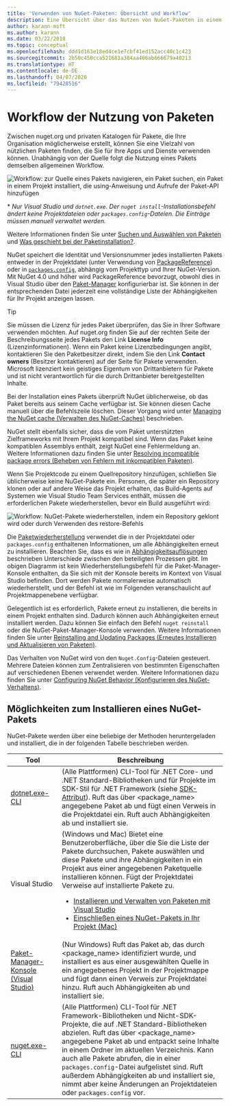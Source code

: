 ```yaml
---
title: 'Verwenden von NuGet-Paketen: Übersicht und Workflow'
description: Eine Übersicht über das Nutzen von NuGet-Paketen in einem Projekt, die Links zu anderen spezifischen Teilen des Prozesses enthält.
author: karann-msft
ms.author: karann
ms.date: 03/22/2018
ms.topic: conceptual
ms.openlocfilehash: ddd1d163e18ed4ce1e7cbf41ed152acc40c1c423
ms.sourcegitcommit: 2b50c450cca521681a384aa466ab666679a40213
ms.translationtype: HT
ms.contentlocale: de-DE
ms.lasthandoff: 04/07/2020
ms.locfileid: "79428516"
---
```

# <a name="package-consumption-workflow"></a>Workflow der Nutzung von Paketen

Zwischen nuget.org und privaten Katalogen für Pakete, die Ihre Organisation möglicherweise erstellt, können Sie eine Vielzahl von nützlichen Paketen finden, die Sie für Ihre Apps und Dienste verwenden können. Unabhängig von der Quelle folgt die Nutzung eines Pakets demselben allgemeinen Workflow.

![Workflow: zur Quelle eines Pakets navigieren, ein Paket suchen, ein Paket in einem Projekt installiert, die using-Anweisung und Aufrufe der Paket-API hinzufügen](media/Overview-01-GeneralFlow.png)

\* _Nur Visual Studio und `dotnet.exe`. Der `nuget install`-Installationsbefehl ändert keine Projektdateien oder `packages.config`-Dateien. Die Einträge müssen manuell verwaltet werden._

Weitere Informationen finden Sie unter [Suchen und Auswählen von Paketen](../consume-packages/finding-and-choosing-packages.md) und [Was geschieht bei der Paketinstallation?](../concepts/package-installation-process.md).

NuGet speichert die Identität und Versionsnummer jedes installierten Pakets entweder in der Projektdatei (unter Verwendung von [PackageReference](../consume-packages/package-references-in-project-files.md)) oder in [`packages.config`](../reference/packages-config.md), abhängig vom Projekttyp und Ihrer NuGet-Version. Mit NuGet 4.0 und höher wird PackageReference bevorzugt, obwohl dies in Visual Studio über den [Paket-Manager](install-use-packages-visual-studio.md) konfigurierbar ist. Sie können in der entsprechenden Datei jederzeit eine vollständige Liste der Abhängigkeiten für Ihr Projekt anzeigen lassen.

> [!Tip]
> Sie müssen die Lizenz für jedes Paket überprüfen, das Sie in Ihrer Software verwenden möchten. Auf nuget.org finden Sie auf der rechten Seite der Beschreibungsseite jedes Pakets den Link **License Info** (Lizenzinformationen). Wenn ein Paket keine Lizenzbedingungen angibt, kontaktieren Sie den Paketbesitzer direkt, indem Sie den Link **Contact owners** (Besitzer kontaktieren) auf der Seite für Pakete verwenden. Microsoft lizenziert kein geistiges Eigentum von Drittanbietern für Pakete und ist nicht verantwortlich für die durch Drittanbieter bereitgestellten Inhalte.

Bei der Installation eines Pakets überprüft NuGet üblicherweise, ob das Paket bereits aus seinem Cache verfügbar ist. Sie können diesen Cache manuell über die Befehlszeile löschen. Dieser Vorgang wird unter [Managing the NuGet cache (Verwalten des NuGet-Caches)](../consume-packages/managing-the-global-packages-and-cache-folders.md) beschrieben.

NuGet stellt ebenfalls sicher, dass die vom Paket unterstützten Zielframeworks mit Ihrem Projekt kompatibel sind. Wenn das Paket keine kompatiblen Assemblys enthält, zeigt NuGet eine Fehlermeldung an. Weitere Informationen dazu finden Sie unter [Resolving incompatible package errors (Beheben von Fehlern mit inkompatiblen Paketen)](../concepts/dependency-resolution.md#resolving-incompatible-package-errors).

Wenn Sie Projektcode zu einem Quellrepository hinzufügen, schließen Sie üblicherweise keine NuGet-Pakete ein. Personen, die später ein Repository klonen oder auf andere Weise das Projekt erhalten, das Build-Agents auf Systemen wie Visual Studio Team Services enthält, müssen die erforderlichen Pakete wiederherstellen, bevor ein Build ausgeführt wird:

![Workflow: NuGet-Pakete wiederherstellen, indem ein Repository geklont wird oder durch Verwenden des restore-Befehls](media/Overview-02-RestoreFlow.png)

Die [Paketwiederherstellung](../consume-packages/package-restore.md) verwendet die in der Projektdatei oder `packages.config` enthaltenen Informationen, um alle Abhängigkeiten erneut zu installieren. Beachten Sie, dass es wie in [Abhängigkeitsauflösungen](../concepts/dependency-resolution.md) beschrieben Unterschiede zwischen den beteiligten Prozessen gibt. Im obigen Diagramm ist kein Wiederherstellungsbefehl für die Paket-Manager-Konsole enthalten, da Sie sich mit der Konsole bereits im Kontext von Visual Studio befinden. Dort werden Pakete normalerweise automatisch wiederherstellt, und der Befehl ist wie im Folgenden veranschaulicht auf Projektmappenebene verfügbar.

Gelegentlich ist es erforderlich, Pakete erneut zu installieren, die bereits in einem Projekt enthalten sind. Dadurch können auch Abhängigkeiten erneut installiert werden. Dazu können Sie einfach den Befehl `nuget reinstall` oder die NuGet-Paket-Manager-Konsole verwenden. Weitere Informationen finden Sie unter [Reinstalling and Updating Packages (Erneutes Installieren und Aktualisieren von Paketen)](../consume-packages/reinstalling-and-updating-packages.md).

Das Verhalten von NuGet wird von den `Nuget.Config`-Dateien gesteuert. Mehrere Dateien können zum Zentralisieren von bestimmten Eigenschaften auf verschiedenen Ebenen verwendet werden. Weitere Informationen dazu finden Sie unter [Configuring NuGet Behavior (Konfigurieren des NuGet-Verhaltens)](../consume-packages/configuring-nuget-behavior.md).

## <a name="ways-to-install-a-nuget-package"></a>Möglichkeiten zum Installieren eines NuGet-Pakets

NuGet-Pakete werden über eine beliebige der Methoden heruntergeladen und installiert, die in der folgenden Tabelle beschrieben werden.

| Tool | Beschreibung |
| --- | --- |
| [dotnet.exe-CLI](install-use-packages-dotnet-cli.md) | (Alle Plattformen) CLI-Tool für .NET Core- und .NET Standard-Bibliotheken und für Projekte im SDK-Stil für .NET Framework (siehe [SDK-Attribut](/dotnet/core/tools/csproj#additions)). Ruft das über \<package_name\> angegebene Paket ab und fügt einen Verweis in die Projektdatei ein. Ruft auch Abhängigkeiten ab und installiert sie. |
| Visual Studio | (Windows und Mac) Bietet eine Benutzeroberfläche, über die Sie die Liste der Pakete durchsuchen, Pakete auswählen und diese Pakete und ihre Abhängigkeiten in ein Projekt aus einer angegebenen Paketquelle installieren können. Fügt der Projektdatei Verweise auf installierte Pakete zu.<ul><li>[Installieren und Verwalten von Paketen mit Visual Studio](install-use-packages-visual-studio.md)</li><li>[Einschließen eines NuGet-Pakets in Ihr Projekt (Mac)](/visualstudio/mac/nuget-walkthrough)</li></ul> |
| [Paket-Manager-Konsole (Visual Studio)](install-use-packages-powershell.md) | (Nur Windows) Ruft das Paket ab, das durch \<package_name\> identifiziert wurde, und installiert es aus einer ausgewählten Quelle in ein angegebenes Projekt in der Projektmappe und fügt dann einen Verweis zur Projektdatei hinzu. Ruft auch Abhängigkeiten ab und installiert sie. |
| [nuget.exe-CLI](install-use-packages-nuget-cli.md) | (Alle Plattformen) CLI-Tool für .NET Framework-Bibliotheken und Nicht-SDK-Projekte, die auf .NET Standard-Bibliotheken abzielen. Ruft das über \<package_name\> angegebene Paket ab und entpackt seine Inhalte in einem Ordner im aktuellen Verzeichnis. Kann auch alle Pakete abrufen, die in einer `packages.config`-Datei aufgelistet sind. Ruft außerdem Abhängigkeiten ab und installiert sie, nimmt aber keine Änderungen an Projektdateien oder `packages.config` vor. |
